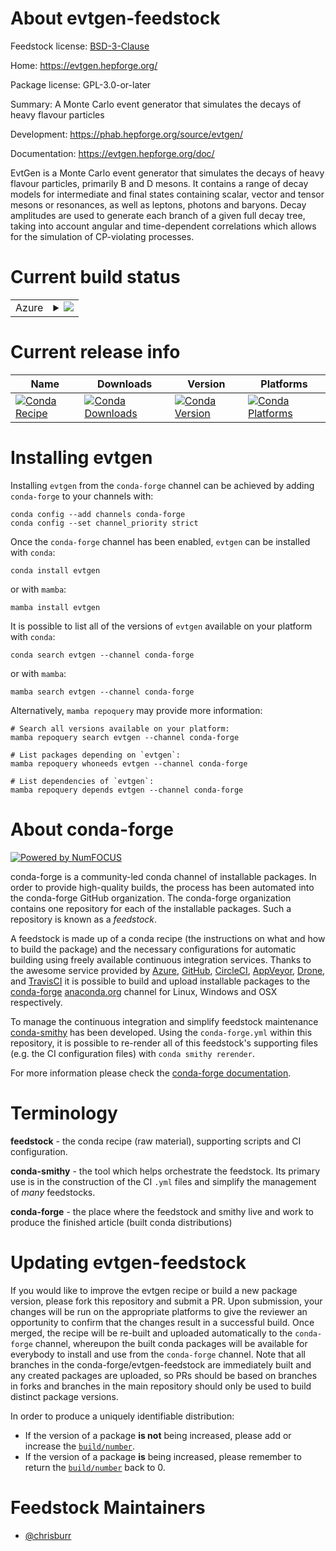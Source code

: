 About evtgen-feedstock
======================

Feedstock license: [BSD-3-Clause](https://github.com/conda-forge/evtgen-feedstock/blob/main/LICENSE.txt)

Home: https://evtgen.hepforge.org/

Package license: GPL-3.0-or-later

Summary: A Monte Carlo event generator that simulates the decays of heavy flavour particles

Development: https://phab.hepforge.org/source/evtgen/

Documentation: https://evtgen.hepforge.org/doc/

EvtGen is a Monte Carlo event generator that simulates the decays of heavy
flavour particles, primarily B and D mesons. It contains a range of decay
models for intermediate and final states containing scalar, vector and
tensor mesons or resonances, as well as leptons, photons and baryons. Decay
amplitudes are used to generate each branch of a given full decay tree,
taking into account angular and time-dependent correlations which allows
for the simulation of CP-violating processes.

Current build status
====================


<table>
    
  <tr>
    <td>Azure</td>
    <td>
      <details>
        <summary>
          <a href="https://dev.azure.com/conda-forge/feedstock-builds/_build/latest?definitionId=10163&branchName=main">
            <img src="https://dev.azure.com/conda-forge/feedstock-builds/_apis/build/status/evtgen-feedstock?branchName=main">
          </a>
        </summary>
        <table>
          <thead><tr><th>Variant</th><th>Status</th></tr></thead>
          <tbody><tr>
              <td>linux_64</td>
              <td>
                <a href="https://dev.azure.com/conda-forge/feedstock-builds/_build/latest?definitionId=10163&branchName=main">
                  <img src="https://dev.azure.com/conda-forge/feedstock-builds/_apis/build/status/evtgen-feedstock?branchName=main&jobName=linux&configuration=linux%20linux_64_" alt="variant">
                </a>
              </td>
            </tr><tr>
              <td>linux_aarch64</td>
              <td>
                <a href="https://dev.azure.com/conda-forge/feedstock-builds/_build/latest?definitionId=10163&branchName=main">
                  <img src="https://dev.azure.com/conda-forge/feedstock-builds/_apis/build/status/evtgen-feedstock?branchName=main&jobName=linux&configuration=linux%20linux_aarch64_" alt="variant">
                </a>
              </td>
            </tr><tr>
              <td>linux_ppc64le</td>
              <td>
                <a href="https://dev.azure.com/conda-forge/feedstock-builds/_build/latest?definitionId=10163&branchName=main">
                  <img src="https://dev.azure.com/conda-forge/feedstock-builds/_apis/build/status/evtgen-feedstock?branchName=main&jobName=linux&configuration=linux%20linux_ppc64le_" alt="variant">
                </a>
              </td>
            </tr><tr>
              <td>osx_64</td>
              <td>
                <a href="https://dev.azure.com/conda-forge/feedstock-builds/_build/latest?definitionId=10163&branchName=main">
                  <img src="https://dev.azure.com/conda-forge/feedstock-builds/_apis/build/status/evtgen-feedstock?branchName=main&jobName=osx&configuration=osx%20osx_64_" alt="variant">
                </a>
              </td>
            </tr><tr>
              <td>osx_arm64</td>
              <td>
                <a href="https://dev.azure.com/conda-forge/feedstock-builds/_build/latest?definitionId=10163&branchName=main">
                  <img src="https://dev.azure.com/conda-forge/feedstock-builds/_apis/build/status/evtgen-feedstock?branchName=main&jobName=osx&configuration=osx%20osx_arm64_" alt="variant">
                </a>
              </td>
            </tr>
          </tbody>
        </table>
      </details>
    </td>
  </tr>
</table>

Current release info
====================

| Name | Downloads | Version | Platforms |
| --- | --- | --- | --- |
| [![Conda Recipe](https://img.shields.io/badge/recipe-evtgen-green.svg)](https://anaconda.org/conda-forge/evtgen) | [![Conda Downloads](https://img.shields.io/conda/dn/conda-forge/evtgen.svg)](https://anaconda.org/conda-forge/evtgen) | [![Conda Version](https://img.shields.io/conda/vn/conda-forge/evtgen.svg)](https://anaconda.org/conda-forge/evtgen) | [![Conda Platforms](https://img.shields.io/conda/pn/conda-forge/evtgen.svg)](https://anaconda.org/conda-forge/evtgen) |

Installing evtgen
=================

Installing `evtgen` from the `conda-forge` channel can be achieved by adding `conda-forge` to your channels with:

```
conda config --add channels conda-forge
conda config --set channel_priority strict
```

Once the `conda-forge` channel has been enabled, `evtgen` can be installed with `conda`:

```
conda install evtgen
```

or with `mamba`:

```
mamba install evtgen
```

It is possible to list all of the versions of `evtgen` available on your platform with `conda`:

```
conda search evtgen --channel conda-forge
```

or with `mamba`:

```
mamba search evtgen --channel conda-forge
```

Alternatively, `mamba repoquery` may provide more information:

```
# Search all versions available on your platform:
mamba repoquery search evtgen --channel conda-forge

# List packages depending on `evtgen`:
mamba repoquery whoneeds evtgen --channel conda-forge

# List dependencies of `evtgen`:
mamba repoquery depends evtgen --channel conda-forge
```


About conda-forge
=================

[![Powered by
NumFOCUS](https://img.shields.io/badge/powered%20by-NumFOCUS-orange.svg?style=flat&colorA=E1523D&colorB=007D8A)](https://numfocus.org)

conda-forge is a community-led conda channel of installable packages.
In order to provide high-quality builds, the process has been automated into the
conda-forge GitHub organization. The conda-forge organization contains one repository
for each of the installable packages. Such a repository is known as a *feedstock*.

A feedstock is made up of a conda recipe (the instructions on what and how to build
the package) and the necessary configurations for automatic building using freely
available continuous integration services. Thanks to the awesome service provided by
[Azure](https://azure.microsoft.com/en-us/services/devops/), [GitHub](https://github.com/),
[CircleCI](https://circleci.com/), [AppVeyor](https://www.appveyor.com/),
[Drone](https://cloud.drone.io/welcome), and [TravisCI](https://travis-ci.com/)
it is possible to build and upload installable packages to the
[conda-forge](https://anaconda.org/conda-forge) [anaconda.org](https://anaconda.org/)
channel for Linux, Windows and OSX respectively.

To manage the continuous integration and simplify feedstock maintenance
[conda-smithy](https://github.com/conda-forge/conda-smithy) has been developed.
Using the ``conda-forge.yml`` within this repository, it is possible to re-render all of
this feedstock's supporting files (e.g. the CI configuration files) with ``conda smithy rerender``.

For more information please check the [conda-forge documentation](https://conda-forge.org/docs/).

Terminology
===========

**feedstock** - the conda recipe (raw material), supporting scripts and CI configuration.

**conda-smithy** - the tool which helps orchestrate the feedstock.
                   Its primary use is in the construction of the CI ``.yml`` files
                   and simplify the management of *many* feedstocks.

**conda-forge** - the place where the feedstock and smithy live and work to
                  produce the finished article (built conda distributions)


Updating evtgen-feedstock
=========================

If you would like to improve the evtgen recipe or build a new
package version, please fork this repository and submit a PR. Upon submission,
your changes will be run on the appropriate platforms to give the reviewer an
opportunity to confirm that the changes result in a successful build. Once
merged, the recipe will be re-built and uploaded automatically to the
`conda-forge` channel, whereupon the built conda packages will be available for
everybody to install and use from the `conda-forge` channel.
Note that all branches in the conda-forge/evtgen-feedstock are
immediately built and any created packages are uploaded, so PRs should be based
on branches in forks and branches in the main repository should only be used to
build distinct package versions.

In order to produce a uniquely identifiable distribution:
 * If the version of a package **is not** being increased, please add or increase
   the [``build/number``](https://docs.conda.io/projects/conda-build/en/latest/resources/define-metadata.html#build-number-and-string).
 * If the version of a package **is** being increased, please remember to return
   the [``build/number``](https://docs.conda.io/projects/conda-build/en/latest/resources/define-metadata.html#build-number-and-string)
   back to 0.

Feedstock Maintainers
=====================

* [@chrisburr](https://github.com/chrisburr/)

